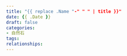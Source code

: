 ```yaml
---
title: "{{ replace .Name "-" " " | title }}"
date: {{ .Date }}
draft: false
categories:
- 自然石
tags:
relationships:
---
```


<!--more-->